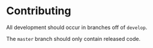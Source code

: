 # Contributing
All development should occur in branches off of `develop`. 

The `master` branch should only contain released code.